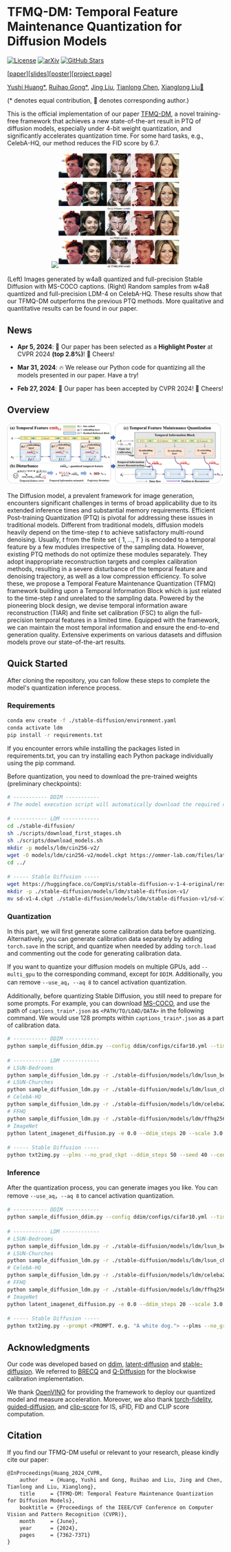 # TFMQ-DM: Temporal Feature Maintenance Quantization for Diffusion Models
[![License](https://img.shields.io/badge/License-Apache_2.0-blue.svg)](https://opensource.org/licenses/Apache-2.0) 
[![arXiv](https://img.shields.io/badge/TFMQ--DM-2311.16503-b31b1b)](https://arxiv.org/abs/2311.16503)
[![GitHub Stars](https://img.shields.io/github/stars/ModelTC/TFMQ-DM.svg?style=social&label=Star&maxAge=60)](https://github.com/ModelTC/TFMQ-DM)

[[paper](https://arxiv.org/abs/2311.16503)][[slides](assets/slides.pdf)][[poster](assets/poster.pdf)][[project page](https://modeltc.github.io/TFMQ-DM/)]

[Yushi Huang*](https://github.com/Harahan), [Ruihao Gong*](https://xhplus.github.io/), [Jing Liu](https://jing-liu.com/), [Tianlong Chen](https://tianlong-chen.github.io/), [Xianglong Liu📧](https://xlliu-beihang.github.io/)

(* denotes equal contribution, 📧 denotes corresponding author.)

This is the official implementation of our paper [TFMQ-DM](https://arxiv.org/abs/2311.16503), a  novel training-free framework that achieves a new state-of-the-art result in PTQ of diffusion models, especially under 4-bit weight quantization, and significantly accelerates quantization time. For some hard tasks, e.g., CelebA-HQ, our method reduces the FID score by 6.7.
<div align=center>
	<figure class="second">
	    <img src="./img/sd.png" width="460"/><img src="./img/ldm.png" width="282"/>
	</figure>
</div>

(Left) Images generated by w4a8 quantized and full-precision Stable Diffusion with MS-COCO captions. (Right) Random samples from w4a8 quantized and full-precision LDM-4 on CelebA-HQ. These results show that our TFMQ-DM outperforms the previous PTQ methods.  More qualitative and quantitative results can be found in our paper.

## News

* **Apr 5, 2024**: 🌟 Our paper has been selected as a **Highlight Poster** at CVPR 2024 **(top 2.8%)**! 🎉 Cheers!

* **Mar 31, 2024**: 🔥 We release our Python code for quantizing all the models presented in our paper. Have a try!

* **Feb 27, 2024**: 🌟 Our paper has been accepted by CVPR 2024! 🎉 Cheers!

## Overview

![overview](./img/overview.png)

The Diffusion model, a prevalent framework for image generation, encounters significant challenges in terms of broad applicability due to its extended inference times and substantial memory requirements. Efficient Post-training Quantization (PTQ) is pivotal for addressing these issues in traditional models. Different from traditional models, diffusion models heavily depend on the time-step $t$ to achieve satisfactory multi-round denoising. Usually, $t$ from the finite set \{ $1, \ldots, T$ \} is encoded to a temporal feature by a few modules irrespective of the sampling data. However, existing PTQ methods do not optimize these modules separately. They adopt inappropriate reconstruction targets and complex calibration methods, resulting in a severe disturbance of the temporal feature and denoising trajectory, as well as a low compression efficiency. To solve these, we propose a Temporal Feature Maintenance Quantization (TFMQ) framework building upon a Temporal Information Block which is just related to the time-step $t$ and unrelated to the sampling data. Powered by the pioneering block design, we devise temporal information aware reconstruction (TIAR) and finite set calibration (FSC) to align the full-precision temporal features in a limited time. Equipped with the framework, we can maintain the most temporal information and ensure the end-to-end generation quality. Extensive experiments on various datasets and diffusion models prove our state-of-the-art results. 

## Quick Started

After cloning the repository, you can follow these steps to complete the model's quantization inference process.

### Requirements

```bash
conda env create -f ./stable-diffusion/environment.yaml
conda activate ldm
pip install -r requirements.txt
```

If you encounter errors while installing the packages listed in requirements.txt, you can try installing each Python package individually using the pip command.

Before quantization, you need to download the pre-trained weights (preliminary checkpoints):

```bash
# ----------- DDIM -----------
# The model execution script will automatically download the required checkpoints during runtime.

# ----------- LDM ------------
cd ./stable-diffusion/
sh ./scripts/download_first_stages.sh
sh ./scripts/download_models.sh
mkdir -p models/ldm/cin256-v2/
wget -O models/ldm/cin256-v2/model.ckpt https://ommer-lab.com/files/latent-diffusion/nitro/cin/model.ckpt
cd ../

# ----- Stable Diffusion -----
wget https://huggingface.co/CompVis/stable-diffusion-v-1-4-original/resolve/main/sd-v1-4.ckpt
mkdir -p ./stable-diffusion/models/ldm/stable-diffusion-v1/
mv sd-v1-4.ckpt ./stable-diffusion/models/ldm/stable-diffusion-v1/sd-v1-4.ckpt
```

### Quantization

In this part, we will first generate some calibration data before quantizing. Alternatively, you can generate calibration data separately by adding `torch.save` in the script, and quantize when needed by adding `torch.load` and commenting out the code for generating calibration data.

If you want to quantize your diffusion models on multiple GPUs, add `--multi_gpu` to the corresponding command, except for `DDIM`. Additionally, you can remove `--use_aq`，`--aq 8` to cancel activation quantization.

Additionally, before quantizing Stable Diffusion, you still need to prepare for some prompts. For example, you can download [MS-COCO](https://cocodataset.org/#download), and use the path of `captions_train*.json` as `<PATH/TO/LOAD/DATA>` in the following command. We would use 128 prompts within `captions_train*.json` as a part of calibration data.

```bash
# ----------- DDIM -----------
python sample_diffusion_ddim.py --config ddim/configs/cifar10.yml --timesteps 100 --eta 0 --skip_type quad --wq <4 OR 8> --ptq --aq 8 -l <PATH/TO/SAVE/LOG> --cali --use_aq --cali_save_path <PATH/TO/SAVE/QUANTIZED/MODEL> --interval_length 5

# ----------- LDM ------------
# LSUN-Bedrooms
python sample_diffusion_ldm.py -r ./stable-diffusion/models/ldm/lsun_beds256/model.ckpt -c 200 -e 1.0 --seed 40 --wq <4 OR 8> --ptq --aq 8 -l <PATH/TO/SAVE/LOG> --cali --use_aq --cali_save_path <PATH/TO/SAVE/QUANTIZED/MODEL> --interval_length 10
# LSUN-Churches
python sample_diffusion_ldm.py -r ./stable-diffusion/models/ldm/lsun_churches256/model.ckpt -c 400 -e 0.0 --seed 40 --wq <4 OR 8> --ptq --aq 8 -l <PATH/TO/SAVE/LOG> --cali --use_aq --cali_save_path <PATH/TO/SAVE/QUANTIZED/MODEL> --interval_length 25
# CelebA-HQ
python sample_diffusion_ldm.py -r ./stable-diffusion/models/ldm/celeba256/model.ckpt -c 200 -e 0.0 --seed 40 --wq <4 OR 8> --ptq --aq 8 -l <PATH/TO/SAVE/LOG> --cali --use_aq --cali_save_path <PATH/TO/SAVE/QUANTIZED/MODEL> --interval_length 10
# FFHQ
python sample_diffusion_ldm.py -r ./stable-diffusion/models/ldm/ffhq256/model.ckpt -c 200 -e 1.0 --seed 40 --wq <4 OR 8> --ptq --aq 8 -l <PATH/TO/SAVE/LOG> --cali --use_aq --cali_save_path <PATH/TO/SAVE/QUANTIZED/MODEL> --interval_length 10
# ImageNet
python latent_imagenet_diffusion.py -e 0.0 --ddim_steps 20 --scale 3.0 --seed 40 --wq <4 OR 8> --ptq --aq 8 --outdir <PATH/TO/SAVE/LOG> --cali --use_aq --cali_save_path <PATH/TO/SAVE/QUANTIZED/MODEL>

# ----- Stable Diffusion -----
python txt2img.py --plms --no_grad_ckpt --ddim_steps 50 --seed 40 --cond --wq <4 OR 8> --ptq --aq 8 --outdir <PATH/TO/SAVE/LOG> --cali --skip_grid --use_aq --ckpt ./stable-diffusion/models/ldm/stable-diffusion-v1/sd-v1-4.ckpt --config stable-diffusion/configs/stable-diffusion/v1-inference.yaml --data_path <PATH/TO/LOAD/DATA> --cali_save_path <PATH/TO/SAVE/QUANTIZED/MODEL>
```

### Inference

After the quantization process, you can generate images you like. You can remove `--use_aq`，`--aq 8` to cancel activation quantization.

```bash
# ----------- DDIM -----------
python sample_diffusion_ddim.py --config ddim/configs/cifar10.yml --timesteps 100 --eta 0 --skip_type quad --wq <4 OR 8> --ptq --aq 8 -l <PATH/TO/SAVE/RESULT> --use_aq --cali_save_path <PATH/TO/LOAD/QUANTIZED/MODEL> --max_images 128

# ----------- LDM ------------
# LSUN-Bedrooms
python sample_diffusion_ldm.py -r ./stable-diffusion/models/ldm/lsun_beds256/model.ckpt -c 200 -e 1.0 --seed 40 --wq <4 OR 8> --ptq --aq 8 -l <PATH/TO/SAVE/RESULT> --use_aq --cali_ckpt <PATH/TO/LOAD/QUANTIZED/MODEL> -n 5 --batch_size 5
# LSUN-Churches
python sample_diffusion_ldm.py -r ./stable-diffusion/models/ldm/lsun_churches256/model.ckpt -c 400 -e 0.0 --seed 40 --wq <4 OR 8> --ptq --aq 8 -l <PATH/TO/SAVE/RESULT> --use_aq --cali_ckpt <PATH/TO/LOAD/QUANTIZED/MODEL> -n 5 --batch_size 5
# CelebA-HQ
python sample_diffusion_ldm.py -r ./stable-diffusion/models/ldm/celeba256/model.ckpt -c 200 -e 0.0 --seed 40 --wq <4 OR 8> --ptq --aq 8 -l <PATH/TO/SAVE/RESULT> --use_aq --cali_ckpt <PATH/TO/LOAD/QUANTIZED/MODEL> -n 5 --batch_size 5
# FFHQ
python sample_diffusion_ldm.py -r ./stable-diffusion/models/ldm/ffhq256/model.ckpt -c 200 -e 1.0 --seed 40 --wq <4 OR 8> --ptq --aq 8 -l <PATH/TO/SAVE/RESULT> --use_aq --cali_ckpt <PATH/TO/LOAD/QUANTIZED/MODEL> -n 5 --batch_size 5
# ImageNet
python latent_imagenet_diffusion.py -e 0.0 --ddim_steps 20 --scale 3.0 --seed 40 --wq <4 OR 8> --ptq --aq 8 --outdir <PATH/TO/SAVE/RESULT>  --use_aq --cali_ckpt <PATH/TO/LOAD/QUANTIZED/MODEL> --n_sample_per_class 2 --classes <CLASSES. e.g. 7,489,765>

# ----- Stable Diffusion -----
python txt2img.py --prompt <PROMPT. e.g. "A white dog."> --plms --no_grad_ckpt --ddim_steps 50 --seed 40 --cond --n_iter 1 --n_samples 1 --wq <4 OR 8> --ptq --aq 8 --skip_grid --outdir <PATH/TO/SAVE/RESULT> --use_aq --ckpt ./stable-diffusion/models/ldm/stable-diffusion-v1/sd-v1-4.ckpt --config stable-diffusion/configs/stable-diffusion/v1-inference.yaml --cali_ckpt <PATH/TO/LOAD/QUANTIZED/MODEL>
```

## Acknowledgments

Our code was developed based on [ddim](https://github.com/ermongroup/ddim), [latent-diffusion](https://github.com/CompVis/latent-diffusion) and [stable-diffusion](https://github.com/CompVis/stable-diffusion). We referred to [BRECQ](https://github.com/yhhhli/BRECQ) and [Q-Diffusion](https://github.com/Xiuyu-Li/q-diffusion) for the blockwise calibration implementation.

We thank [OpenVINO](https://github.com/openvinotoolkit/openvino) for providing the framework to deploy our quantized model and measure acceleration. Moreover, we also thank [torch-fidelity](https://github.com/toshas/torch-fidelity), [guided-diffusion](https://github.com/openai/guided-diffusion), and [clip-score](https://github.com/Taited/clip-score) for IS, sFID, FID and CLIP score computation.

## Citation

If you find our TFMQ-DM useful or relevant to your research, please kindly cite our paper:

```
@InProceedings{Huang_2024_CVPR,
    author    = {Huang, Yushi and Gong, Ruihao and Liu, Jing and Chen, Tianlong and Liu, Xianglong},
    title     = {TFMQ-DM: Temporal Feature Maintenance Quantization for Diffusion Models},
    booktitle = {Proceedings of the IEEE/CVF Conference on Computer Vision and Pattern Recognition (CVPR)},
    month     = {June},
    year      = {2024},
    pages     = {7362-7371}
}

```
